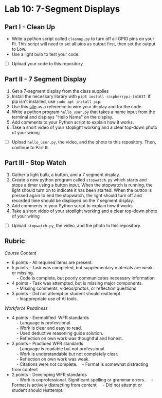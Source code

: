 # Lab 10: 7-Segment Displays

## Part I - Clean Up

- Write a python script called `cleanup.py` to turn off all GPIO pins on your Pi. This script will need to set all pins as output first, then set the output to Low.
- Use a light bulb to test your code. 

- [ ] Upload your code to this repository

## Part II - 7 Segment Display

1. Get a 7-segment display from the class supplies
2. Install the necessary library with `pip3 install raspberrypi-tm1637`. If pip isn't installed, use `sudo apt install pip`. 
3. Use this [site](https://thingsdaq.org/2022/10/02/7-segment-led-display-with-raspberry-pi/) as a reference to wire your display and for the code.
4. Write a python program `hello_user.py` that takes a name input from the terminal and displays "Hello Name" on the display.
5. Add comments to your Python script to explain how it works.
6. Take a short video of your stoplight working and a clear top-down photo of your wiring

- [ ] Upload `hello_user.py`, the video, and the photo to this repository. Then, continue to Part III.
 

## Part III - Stop Watch

1. Gather a light bulb, a button, and a 7 segment display.
2. Create a new python program called `stopwatch.py` which starts and stops a timer using a button input. When the stopwatch is running, the light should turn on to indicate it has been started. When the button is pressed again to end the stopwatch, the light should turn off and recorded time should be displayed on the 7 segment display.
4. Add comments to your Python script to explain how it works.
5. Take a short video of your stoplight working and a clear top-down photo of your wiring

- [ ] Upload `stopwatch.py`, the video, and the photo to this repository. 

## Rubric 

_Course Content_

- 6 points - All required items are present.    
- 5 points - Task was completed, but supplementary materials are weak or missing.    
    - Code is complete, but poorly communicates necessary information
- 4 points - Task was attempted, but is missing major components.    
    - Missing comments, videos/photos, or reflection questions  
- 3 points - Did not attempt or student should reattempt.  
    - Inappropriate use of AI tools.
  
_Workforce Readiness_  
  
- 4 points - Exemplified  WFR standards  
    - Language is professional.  
    - Work is clear and easy to read.  
    - Used deductive reasoning guide solution.  
    - Reflection on own work was thoughtful and honest.  
- 3 points - Practiced WFR standards  
    - Language is readable but not professional.  
    - Work is understandable but not completely clear.  
    - Reflection on own work was weak.  
    - Citations were not complete.
   - Format is somewhat distracting from content
- 2 points - Developing WFR standards  
    - Work is unprofessional. Significant spelling or grammar errors.
    - Format is actively distracting from content
    - Did not attempt or student should reattempt.

